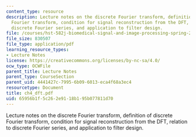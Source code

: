 ```yaml
---
content_type: resource
description: Lecture notes on the discrete Fourier transform, definition of discrete
  Fourier transform, condition for signal reconstruction from the DFT, relation to
  discrete Fourier series, and application to filter design.
file: /courses/hst-582j-biomedical-signal-and-image-processing-spring-2007/65956b1f5c262e9118b195b077811d70_ch4_dft.pdf
file_size: 830507
file_type: application/pdf
learning_resource_types:
- Lecture Notes
license: https://creativecommons.org/licenses/by-nc-sa/4.0/
ocw_type: OCWFile
parent_title: Lecture Notes
parent_type: CourseSection
parent_uid: 4441427c-7995-6b09-6013-eca4f68a3ec4
resourcetype: Document
title: ch4_dft.pdf
uid: 65956b1f-5c26-2e91-18b1-95b077811d70
---
```

Lecture notes on the discrete Fourier transform, definition of discrete Fourier transform, condition for signal reconstruction from the DFT, relation to discrete Fourier series, and application to filter design.